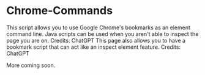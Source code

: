 # Chrome-Commands
This script allows you to use Google Chrome's bookmarks as an element command line. Java scripts can be used when you aren't able to inspect the page you are on. Credits: ChatGPT
This page also allows you to have a bookmark script that can act like an inspect element feature. Credits: ChatGPT

More coming soon.
